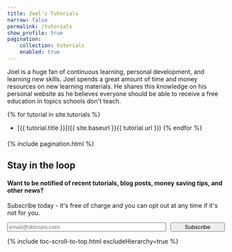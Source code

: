 ```yaml
---
title: Joel's Tutorials
narrow: false
permalink: /tutorials
show_profile: true
pagination:
    collection: tutorials
    enabled: true
---
```


Joel is a huge fan of continuous learning, personal development, and learning new skills. Joel spends a great amount of time and money resources on new learning materials. He shares this knowledge on his personal website as he believes everyone should be able to receive a free education in topics schools don't teach.  

{% for tutorial in site.tutorials %}
- [{{ tutorial.title }}]({{ site.baseurl }}{{ tutorial.url }})
{% endfor %}

<div style="margin:20px 0;">
    {% include pagination.html %}
</div>

<div class="email-subscription-cta">
    <h2>Stay in the loop</h2>
    <h4>Want to be notified of recent tutorials, blog posts, money saving tips, and other news?</h4>
    <p>Subscribe today - it's free of charge and you can opt out at any time if it's not for you.</p> 
    <form action="{{site.mailchimp-list}}" method="post" name="mc-embedded-subscribe-form" class="wj-contact-form validate" target="_blank" novalidate>
        <div class="mc-field-group" style="display:flex; justify-content: space-between;">
            <input type="email" placeholder="email@domain.com" name="EMAIL" class="required email" id="mce-EMAIL" autocomplete="on" style="flex-basis: 73%;">
            <input type="submit" value="Subscribe" name="subscribe" style="flex-basis: 25%;">
        </div>
    </form>
</div>

{% include toc-scroll-to-top.html excludeHierarchy=true %}
